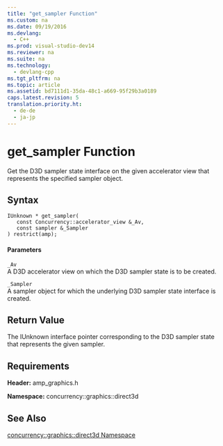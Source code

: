 ```yaml
---
title: "get_sampler Function"
ms.custom: na
ms.date: 09/19/2016
ms.devlang: 
  - C++
ms.prod: visual-studio-dev14
ms.reviewer: na
ms.suite: na
ms.technology: 
  - devlang-cpp
ms.tgt_pltfrm: na
ms.topic: article
ms.assetid: bd7111d1-35da-48c1-a669-95f29b3a0189
caps.latest.revision: 5
translation.priority.ht: 
  - de-de
  - ja-jp
---
```

# get_sampler Function
Get the D3D sampler state interface on the given accelerator view that represents the specified sampler object.  
  
## Syntax  
  
```  
IUnknown * get_sampler(  
   const Concurrency::accelerator_view &_Av,  
   const sampler &_Sampler  
) restrict(amp);  
```  
  
#### Parameters  
 `_Av`  
 A D3D accelerator view on which the D3D sampler state is to be created.  
  
 `_Sampler`  
 A sampler object for which the underlying D3D sampler state interface is created.  
  
## Return Value  
 The IUnknown interface pointer corresponding to the D3D sampler state that represents the given sampler.  
  
## Requirements  
 **Header:** amp_graphics.h  
  
 **Namespace:** concurrency::graphics::direct3d  
  
## See Also  
 [concurrency::graphics::direct3d Namespace](../vs140/Concurrency--graphics--direct3d-Namespace.md)